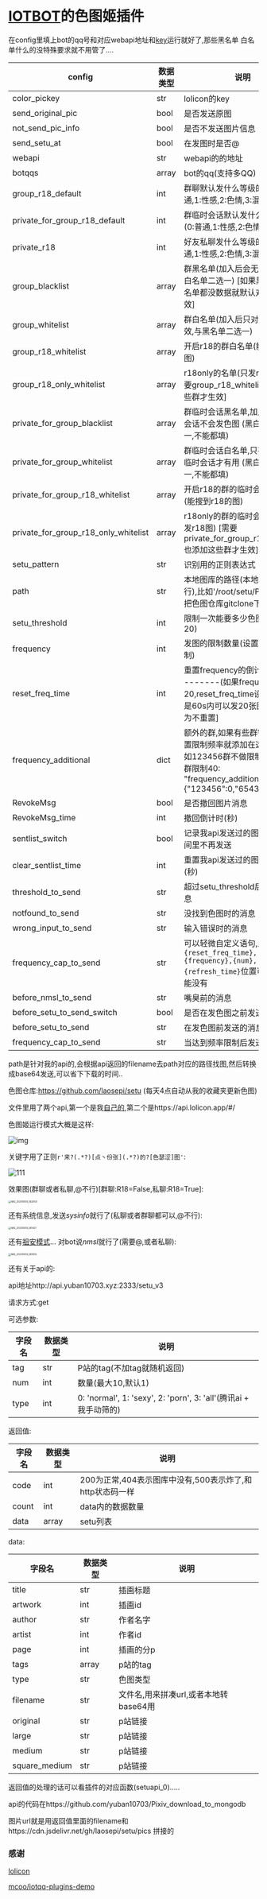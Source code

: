 # [IOTBOT](https://github.com/IOTQQ/IOTQQ)的色图姬插件

在config里填上bot的qq号和对应webapi地址和[key](https://api.lolicon.app/)运行就好了,那些黑名单 白名单什么的没特殊要求就不用管了....

| config                               | 数据类型 | 说明                                                         |
| ------------------------------------ | -------- | ------------------------------------------------------------ |
| color_pickey                         | str      | lolicon的key                                                 |
| send_original_pic                    | bool     | 是否发送原图                                                 |
| not_send_pic_info                    | bool     | 是否不发送图片信息                                             |
| send_setu_at                         | bool     | 在发图时是否@                                                |
| webapi                               | str      | webapi的的地址                                               |
| botqqs                               | array    | bot的qq(支持多QQ)                                            |
| group_r18_default                    | int      | 群聊默认发什么等级的图(0:普通,1:性感,2:色情,3:混合)          |
| private_for_group_r18_default        | int      | 群临时会话默认发什么等级的图(0:普通,1:性感,2:色情,3:混合)    |
| private_r18                          | int      | 好友私聊发什么等级的图(0:普通,1:性感,2:色情,3:混合)          |
| group_blacklist                      | array    | 群黑名单(加入后会无视这些群,与白名单二选一)  [如果黑名单和白名单都没数据就默认对所有群生效] |
| group_whitelist                      | array    | 群白名单(加入后只对里面的群生效,与黑名单二选一)              |
| group_r18_whitelist                  | array    | 开启r18的群白名单(能搜到r18的图)                             |
| group_r18_only_whitelist             | array    | r18only的名单(只发r18图)  [需要group_r18_whitelist也添加这些群才生效] |
| private_for_group_blacklist          | array    | 群临时会话黑名单,加入的群 临时会话不会发色图   (黑白名单二选一,不能都填) |
| private_for_group_whitelist          | array    | 群临时会话白名单,只有加入的群 临时会话才有用  (黑白名单二选一,不能都填) |
| private_for_group_r18_whitelist      | array    | 开启r18的群的临时会话白名单(能搜到r18的图)                   |
| private_for_group_r18_only_whitelist | array    | r18only的群的临时会话名单(只发r18图)  [需要private_for_group_r18_whitelist也添加这些群才生效] |
| setu_pattern                         | str      | 识别用的正则表达式                                           |
| path                                 | str      | 本地图库的路径(本地没图空着就行),比如'/root/setu/PICS/',可以把色图仓库gitclone下来..... |
| setu_threshold                       | int      | 限制一次能要多少色图...(最大20)                              |
| frequency                            | int      | 发图的限制数量(设置0为不做限制)                              |
| reset_freq_time                      | int      | 重置frequency的倒计时(秒)----------(如果frequency设置20,reset_freq_time设置60,那就是60s内可以发20张图)   [设置0为不重置] |
| frequency_additional                 | dict     | 额外的群,如果有些群需要单独设置限制频率就添加在这个里面( 比如123456群不做限制,654321群限制40:   "frequency_additional": {"123456":0,"654321":40}, ) |
| RevokeMsg                            | bool     | 是否撤回图片消息                                             |
| RevokeMsg_time                       | int      | 撤回倒计时(秒)                                               |
| sentlist_switch                      | bool     | 记录我api发送过的图片,在一段时间里不再发送                   |
| clear_sentlist_time                  | int      | 重置我api发送过的图片的倒计时(秒)                            |
| threshold_to_send                    | str      | 超过setu_threshold后发送的消息                               |
| notfound_to_send                     | str      | 没找到色图时的消息                                           |
| wrong_input_to_send                  | str      | 输入错误时的消息                                             |
| frequency_cap_to_send                | str      | 可以轻微自定义语句,里面的`{reset_freq_time},{frequency},{num},{refresh_time}`位置可以换,但不能没有 |
| before_nmsl_to_send                  | str      | 嘴臭前的消息                                                 |
| before_setu_to_send_switch           | bool     | 是否在发色图之前发送消息                                     |
| before_setu_to_send                  | str      | 在发色图前发送的消息                                         |
| frequency_cap_to_send                | str      | 当达到频率限制后发送的消息                                   |



path是针对我的api的,会根据api返回的filename去path对应的路径找图,然后转换成base64发送,可以省下下载的时间..

色图仓库:https://github.com/laosepi/setu (每天4点自动从我的收藏夹更新色图)

文件里用了两个api,第一个是我[自己的](http://api.yuban10703.xyz:2333/docs),第二个是https://api.lolicon.app/#/



色图姬运行模式大概是这样:

![img](https://cdn.jsdelivr.net/gh/yuban10703/BlogImgdata/img/20200509060759.png)

关键字用了正则`r'来?(.*?)[点丶份张](.*?)的?[色瑟涩]图'`:

![111](https://cdn.jsdelivr.net/gh/yuban10703/BlogImgdata/img/20200519215641.png)

效果图(群聊或者私聊,@不行)[群聊:R18=False,私聊:R18=True]:

<img src="https://cdn.jsdelivr.net/gh/yuban10703/BlogImgdata/img/20200509062130.jpg" alt="IMG_20200509_062059" style="zoom: 33%;" />

还有系统信息,发送*sysinfo*就行了(私聊或者群聊都可以,@不行):

<img src="https://cdn.jsdelivr.net/gh/yuban10703/BlogImgdata/img/20200509061522.jpg" alt="IMG_20200509_061421" style="zoom: 33%;" />

还有[祖安模式](http://shadiao.app/)... 对bot说*nmsl*就行了(需要@,或者私聊):

<img src="https://cdn.jsdelivr.net/gh/yuban10703/BlogImgdata/img/20200509061742.jpg" alt="IMG_20200509_061659" style="zoom:33%;" />

还有关于api的:

api地址http://api.yuban10703.xyz:2333/setu_v3

请求方式:get

可选参数:

| 字段名 | 数据类型 | 说明                                                         |
| ------ | -------- | ------------------------------------------------------------ |
| tag    | str      | P站的tag(不加tag就随机返回)                                  |
| num    | int      | 数量(最大10,默认1)                                           |
| type   | int      | 0: 'normal', 1: 'sexy', 2: 'porn', 3: 'all'(腾讯ai + 我手动筛的) |

返回值:

| 字段名 | 数据类型 | 说明                                                     |
| ------ | -------- | -------------------------------------------------------- |
| code   | int      | 200为正常,404表示图库中没有,500表示炸了,和http状态码一样 |
| count  | int      | data内的数据数量                                         |
| data   | array    | setu列表                                                 |

data:

| 字段名        | 数据类型 | 说明                                  |
| ------------- | -------- | ------------------------------------- |
| title         | str      | 插画标题                              |
| artwork       | int      | 插画id                                |
| author        | str      | 作者名字                              |
| artist        | int      | 作者id                                |
| page          | int      | 插画的分p                             |
| tags          | array    | p站的tag                              |
|type           | str	   | 色图类型								|
| filename      | str      | 文件名,用来拼凑url,或者本地转base64用 |
| original      | str      | p站链接                               |
| large         | str      | p站链接                               |
| medium        | str      | p站链接                               |
| square_medium | str      | p站链接                               |
返回值的处理的话可以看插件的对应函数(setuapi_0).....

api的代码在https://github.com/yuban10703/Pixiv_download_to_mongodb

图片url就是用返回值里面的filename和https://cdn.jsdelivr.net/gh/laosepi/setu/pics  拼接的

### 感谢

[lolicon](https://api.lolicon.app/#/setu)

[mcoo/iotqq-plugins-demo](https://github.com/mcoo/iotqq-plugins-demo)



